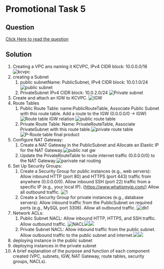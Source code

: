 # Promotional Task 5

## Question

[Click Here to read the question](/tasks/promotional-task-5/question.txt)

## Solution

1. Creating a VPC ans naming it KCVPC, IPv4 CIDR block: 10.0.0.0/16
   ![kcvpc](/tasks/promotional-task-5/assets/Screenshot%202024-07-04%20at%2021.35.10.png)
2. creating a Subnet
   1. public subnetName: PublicSubnet, IPv4 CIDR block: 10.0.1.0/24 ![public subnet](/tasks/promotional-task-5/assets/Screenshot%202024-07-10%20at%2023.50.54.png)
   2. PrivateSubnet IPv4 CIDR block: 10.0.2.0/24 ![Private subnet](/tasks/promotional-task-5/assets/Screenshot%202024-07-10%20at%2023.55.20.png)
3. Create and attach an IGW to KCVPC. ![IGW](/tasks/promotional-task-5/assets/Screenshot%202024-07-04%20at%2021.47.08.png)
4. Route Tables
   1. Public Route Table: name:PublicRouteTable, Associate Public Subnet with this route table. Add a route to the IGW (0.0.0.0/0 -> IGW)![Route table IGW relation](/tasks/promotional-task-5/assets/Screenshot%202024-07-04%20at%2021.54.22.png) ![public route table](/tasks/promotional-task-5/assets/Screenshot%202024-07-10%20at%2022.23.47.png)
   2. Private Route Table: Name: PrivateRouteTable, Associate PrivateSubnet with this route table.![private route table](/tasks/promotional-task-5/assets/Screenshot%202024-07-04%20at%2021.48.10.png)![P-Route table final product](/tasks/promotional-task-5/assets/Screenshot%202024-07-04%20at%2021.48.32.png)
5. Configure NAT Gateway:
   1. Create a NAT Gateway in the PublicSubnet and Allocate an Elastic IP for the NAT Gateway.![public nat gw](/tasks/promotional-task-5/assets/Screenshot%202024-07-11%20at%2000.15.08.png)
   2. Update the PrivateRouteTable to route internet traffic (0.0.0.0/0) to the NAT Gateway.![parivate nat routing](/tasks/promotional-task-5/assets/Screenshot%202024-07-11%20at%2000.20.29.png)
6. Set Up Security Groups:
   1. Create a Security Group for public instances (e.g., web servers): Allow inbound HTTP (port 80) and HTTPS (port 443) traffic from anywhere (0.0.0.0/0). Allow inbound SSH (port 22) traffic from a specific IP (e.g., your local IP). (https://www.whatismyip.com/) Allow all outbound traffic.  ![1](/tasks/promotional-task-5/assets/Screenshot%202024-07-11%20at%2000.34.22.png)
   <!-- ![1](/tasks/promotional-task-5/assets/Screenshot%202024-07-04%20at%2022.06.07.png) ![2](/tasks/promotional-task-5/assets/Screenshot%202024-07-04%20at%2022.05.54.png) ![3](/tasks/promotional-task-5/assets/Screenshot%202024-07-04%20at%2022.05.54.png) ![4](/tasks/promotional-task-5/assets/Screenshot%202024-07-04%20at%2022.05.16.png)-->
   2. Create a Security Group for private instances (e.g., database servers): Allow inbound traffic from the PublicSubnet on required ports (e.g., MySQL port 3306). Allow all outbound traffic. ![db1](/tasks/promotional-task-5/assets/Screenshot%202024-07-04%20at%2022.11.19.png)
7. Network ACLs:
   1. Public Subnet NACL: Allow inbound HTTP, HTTPS, and SSH traffic. Allow outbound traffic. ![NACL](/tasks/promotional-task-5/assets/Screenshot%202024-07-09%20at%2000.53.48.png)![](/tasks/promotional-task-5/assets/Screenshot%202024-07-09%20at%2001.02.03.png)![](/tasks/promotional-task-5/assets/Screenshot%202024-07-09%20at%2001.02.15.png)
   2. Private Subnet NACL: Allow inbound traffic from the public subnet. Allow outbound traffic to the public subnet and internet.![](/tasks/promotional-task-5/assets/Screenshot%202024-07-09%20at%2001.11.27.png)![](/tasks/promotional-task-5/assets/Screenshot%202024-07-09%20at%2001.12.19.png)
8. deploying instance in the public subnet
9. deploying instances in the private subnet
10. A brief explanation of the purpose and function of each component created (VPC, subnets, IGW, NAT Gateway, route tables, security groups, NACLs).